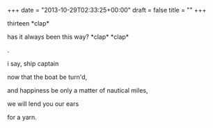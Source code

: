 +++
date = "2013-10-29T02:33:25+00:00"
draft = false
title = ""
+++
<p>thirteen *clap*</p>
<p>has it always been this way? *clap* *clap*</p>
<p>.</p>
<p>i say, ship captain</p>
<p>now that the boat be turn'd,</p>
<p>and happiness be only a matter of nautical miles,</p>
<p>we will lend you our ears</p>
<p>for a yarn.</p>
